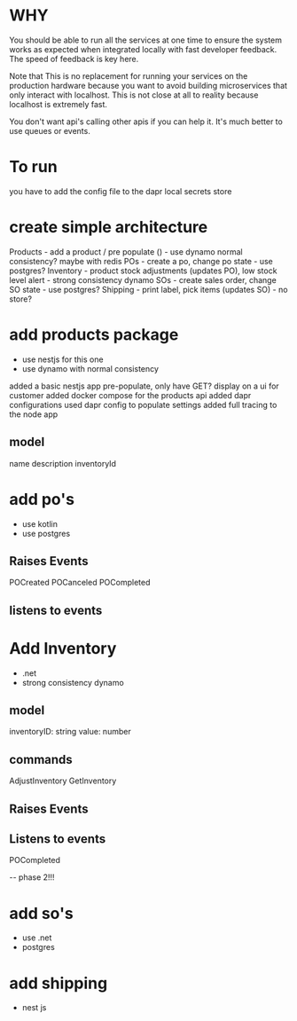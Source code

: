 # WHY

You should be able to run all the services at one time to ensure the system works as expected when integrated locally with fast developer feedback. The speed of feedback is key here.

Note that This is no replacement for running your services on the production hardware because you want to avoid building microservices that only interact with localhost. This is not close at all to reality because localhost is extremely fast.

You don't want api's calling other apis if you can help it. It's much better to use queues or events.

# To run

you have to add the config file to the dapr local secrets store

# create simple architecture

Products - add a product / pre populate () - use dynamo normal consistency? maybe with redis
POs - create a po, change po state - use postgres?
Inventory - product stock adjustments (updates PO), low stock level alert - strong consistency dynamo
SOs - create sales order, change SO state - use postgres?
Shipping - print label, pick items (updates SO) - no store?

# add products package

-   use nestjs for this one
-   use dynamo with normal consistency

added a basic nestjs app
pre-populate, only have GET?
display on a ui for customer
added docker compose for the products api
added dapr configurations
used dapr config to populate settings
added full tracing to the node app

## model

name
description
inventoryId

# add po's

-   use kotlin
-   use postgres

## Raises Events

POCreated
POCanceled
POCompleted

## listens to events

# Add Inventory

-   .net
-   strong consistency dynamo

## model

inventoryID: string
value: number

## commands

AdjustInventory
GetInventory

## Raises Events

## Listens to events

POCompleted

-- phase 2!!!

# add so's

-   use .net
-   postgres

# add shipping

-   nest js
